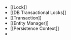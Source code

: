 - [[Lock]]
- [[DB Transactional Locks]]
- [[Transaction]]
- [[Entity Manager]]
- [[Persistence Context]]
-